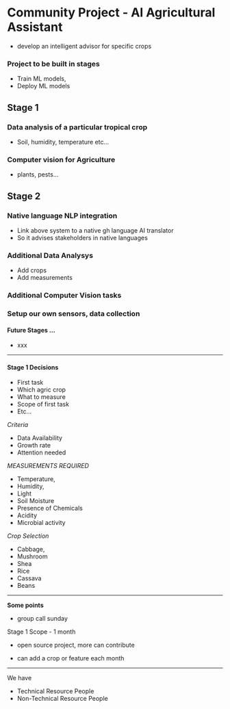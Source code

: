 
# Community Project - AI Agricultural Assistant
- develop an intelligent advisor for specific crops


### Project to be built in stages
- Train ML models, 
- Deploy ML models

## Stage 1
### Data analysis of a particular tropical crop
- Soil, humidity, temperature etc...


### Computer vision for Agriculture
- plants, pests...


## Stage 2
### Native language NLP integration
- Link above system to a native gh language AI translator
- So it advises stakeholders in native languages

### Additional Data Analysys
- Add crops
- Add measurements 

### Additional Computer Vision tasks

### Setup our own sensors, data collection



#### Future Stages ...
- xxx

----------------------------------------

#### Stage 1 Decisions
- First task
- Which agric crop
- What to measure
- Scope of first task
- Etc...



*Criteria*
- Data Availability
- Growth rate
- Attention needed


*MEASUREMENTS REQUIRED*
- Temperature, 
- Humidity, 
- Light
- Soil Moisture
- Presence of Chemicals
- Acidity
- Microbial activity


*Crop Selection*
- Cabbage,
- Mushroom
- Shea
- Rice
- Cassava
- Beans

---------------------------


**Some points**
- group call sunday


Stage 1 Scope - 1 month
- open source project, more can contribute

- can add a crop or feature each month


---------------------------

We have 
- Technical Resource People
- Non-Technical Resource People




